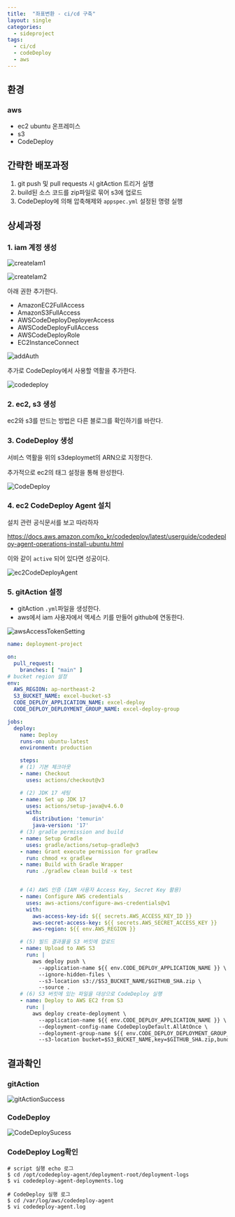 ```yaml
---
title:  "좌표변환 - ci/cd 구축"
layout: single
categories:
  - sideproject
tags:
  - ci/cd
  - codeDeploy
  - aws
---
```



## 환경
### aws
- ec2 ubuntu 온프레미스
- s3
- CodeDeploy

## 간략한 배포과정
1. git push 및 pull requests 시 gitAction 트리거 실행
2. build된 소스 코드를 zip파일로 묶어 s3에 업로드
3. CodeDeploy에 의해 압축해제와 `appspec.yml` 설정된 명령 실행


## 상세과정
### 1. iam 계정 생성
![createIam1](https://github.com/user-attachments/assets/4613c3f6-706c-43c9-827e-894b59a0ef29)

![createIam2](https://github.com/user-attachments/assets/039b3127-0b72-496d-8ef5-bdb5e0c686ff)

아래 권한 추가한다.

- AmazonEC2FullAccess
- AmazonS3FullAccess
- AWSCodeDeployDeployerAccess
- AWSCodeDeployFullAccess
- AWSCodeDeployRole
- EC2InstanceConnect

![addAuth](https://github.com/user-attachments/assets/18a4f210-1864-475a-9db6-0258292fec1e)

추가로 CodeDeploy에서 사용할 역활을 추가한다.

![codedeploy](https://github.com/user-attachments/assets/bc3131f9-9444-433b-b270-fb6b7eac701d)


### 2. ec2, s3 생성
ec2와 s3를 만드는 방법은 다른 블로그를 확인하기를 바란다.

### 3. CodeDeploy 생성

서비스 역활을 위의 s3deploymet의 ARN으로 지정한다.

추가적으로 ec2의 태그 설정을 통해 완성한다.

![CodeDeploy](https://github.com/user-attachments/assets/232e2730-7a97-474d-ba9d-276fa543748c)



### 4. ec2 CodeDeploy Agent 설치
설치 관련 공식문서를 보고 따라하자

https://docs.aws.amazon.com/ko_kr/codedeploy/latest/userguide/codedeploy-agent-operations-install-ubuntu.html

이와 같이 `active` 되어 있다면 성공이다.

![ec2CodeDeployAgent](https://github.com/user-attachments/assets/6ebc6d9f-cd36-40eb-89e1-f4e556c5ec55)


### 5. gitAction 설정
- gitAction `.yml`파일을 생성한다.
- aws에서 iam 사용자에서 엑세스 키를 만들어 github에 연동한다.

![awsAccessTokenSetting](https://github.com/user-attachments/assets/ec0eb967-1ced-48ff-80c6-949f546f302a)

```yml
name: deployment-project

on:
  pull_request:
    branches: [ "main" ]
# bucket region 설정
env:
  AWS_REGION: ap-northeast-2
  S3_BUCKET_NAME: excel-bucket-s3
  CODE_DEPLOY_APPLICATION_NAME: excel-deploy
  CODE_DEPLOY_DEPLOYMENT_GROUP_NAME: excel-deploy-group

jobs:
  deploy:
    name: Deploy
    runs-on: ubuntu-latest 
    environment: production

    steps:
    # (1) 기본 체크아웃
    - name: Checkout
      uses: actions/checkout@v3

    # (2) JDK 17 세팅
    - name: Set up JDK 17
      uses: actions/setup-java@v4.6.0
      with:
        distribution: 'temurin'
        java-version: '17'
    # (3) gradle permission and build
    - name: Setup Gradle
      uses: gradle/actions/setup-gradle@v3
    - name: Grant execute permission for gradlew
      run: chmod +x gradlew
    - name: Build with Gradle Wrapper
      run: ./gradlew clean build -x test


    # (4) AWS 인증 (IAM 사용자 Access Key, Secret Key 활용)
    - name: Configure AWS credentials
      uses: aws-actions/configure-aws-credentials@v1
      with:
        aws-access-key-id: ${{ secrets.AWS_ACCESS_KEY_ID }}
        aws-secret-access-key: ${{ secrets.AWS_SECRET_ACCESS_KEY }}
        aws-region: ${{ env.AWS_REGION }}

    # (5) 빌드 결과물을 S3 버킷에 업로드
    - name: Upload to AWS S3
      run: |
        aws deploy push \
          --application-name ${{ env.CODE_DEPLOY_APPLICATION_NAME }} \
          --ignore-hidden-files \
          --s3-location s3://$S3_BUCKET_NAME/$GITHUB_SHA.zip \
          --source .
    # (6) S3 버킷에 있는 파일을 대상으로 CodeDeploy 실행
    - name: Deploy to AWS EC2 from S3
      run: |
        aws deploy create-deployment \
          --application-name ${{ env.CODE_DEPLOY_APPLICATION_NAME }} \
          --deployment-config-name CodeDeployDefault.AllAtOnce \
          --deployment-group-name ${{ env.CODE_DEPLOY_DEPLOYMENT_GROUP_NAME }} \
          --s3-location bucket=$S3_BUCKET_NAME,key=$GITHUB_SHA.zip,bundleType=zip
```


## 결과확인

### gitAction
![gitActionSuccess](https://github.com/user-attachments/assets/c0ef2fe4-e0e0-4842-888b-c970181cd52a)


### CodeDeploy
![CodeDeploySucess](https://github.com/user-attachments/assets/6d166e71-0332-4ee6-81f7-f0a6a8798277)

### CodeDeploy Log확인

```shell
# script 실행 echo 로그
$ cd /opt/codedeploy-agent/deployment-root/deployment-logs
$ vi codedeploy-agent-deployments.log

# CodeDeploy 실행 로그
$ cd /var/log/aws/codedeploy-agent
$ vi codedeploy-agent.log
```